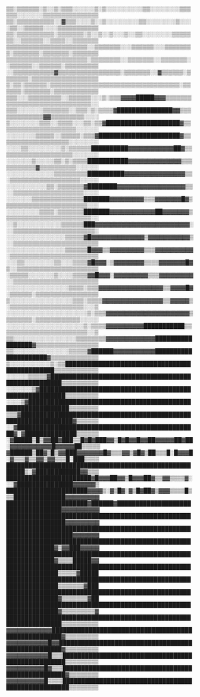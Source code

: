 ▒▒░▒▒▒▒▒▒░▒░░▒░▒▒▒░░░░░░▒░▒░░░░░░░░░░▒▒░░░░░░░░▒▒▒▒▒▒░░░░░░░▒▒▒▒▒▒▒▒▒▒▒▒▒▒▒
▒▒░▒▒▒▒▒▒▒▒▒▒░░▓▒▒▒░░░░▒░░▒░░░░░░░░░▒▒░░░░░░░░▒░░░░▒▒░░▒▒▒▒▒░░░░▒▒▒▒▒▒▒▒▒▒▒
▒▒░▒▒▒▒▒▒▒▒▒▒░▒▒▒▒▒▒▒░▒░░▒░░▒░░░▒░░▒▒░░░░░░░░▒▒▒▒▒▒▒░░▒▒▒▒▒▒░░▒▒▒▒░░▒▒▒▒▒▒▒
▒▒▒▒▒▒▒▒▒▒▒▒▒▒▒▒▒▒▒▒▒▒░░▒▒▒▒▒▒▒░░░▒▒▒▒▒▒░░░▒▒▒▒▒▒▒▒░▒▒▒▒▒▒▒░▒▒▒▒▒▒▒░▒▒▒▒▒▒▒
▒▒▒▒▒▒▒▒▒▒▒▒▒▒▒▒▒▒▒▒▒▒░▒▒▒▒▒▒▒▒░░▒▒▒▒▒▒▒░░▒▒▒▒▒▒▒░░▒▒▒▒▒▒░░▒▒▒▒▒▒░▒▒▒▒▒▒▒▒▒
░░▒▒▒▒▒▒▒▒▒▒▒▓▒▒▒▒▒▒▒▒▒▒▒▒▒▒▒▒▒░▒▒▒▒▒▒▒░░▓▒▒▒▒▒▒░▒▒▒▒▒▒▒░▒▒▒▒▒▒▒▒▒▒▒▒▒▒▒▒▒▒
▒░▒▒░▒▒▒▒▒▒░▒▒▒▒▒▒▒▒▒▒▒▒▒▒▒▒▒▒▒▒▒▒▒▒▒▒▒▒▒▒▒▒▒▒▒░▒▒▒▒▒▒░▒▒▒▒▒▒▒░▒▒▒▒▒▒▒▒▒▒▒▒
▒▒▒░░░▒▒▒▒▒▒▒▒▒░░▒▒▒▒▒▒░░░▒░▒▒▒▓▓▓▓█████▓▓▓▒▒▒▒▒▒▒▒▒▒▒▒▒▒▒▒▒▒▒▒▒▒▒▒▒▒▒▒▒▒░░
▒▒▒░░░░░░░▒▒▒▒▒▒▒░░▒▒▒░▒░▒▒▒▒▓███████████████▓▓▒▒▒▒▒▒▒▒▒▒▒▒▒▓▓▒▒▒▒▒▒▒▒▒░░░░
▒░░░░░░░░▒▒▒░░▒▒▒▒░░░▒▒░▒▒▓████████████████████▓▒▒▒▒▒▒▒▒▒▒▒▒▒▒▒▒▒▒▒▒▒░░░░░░
░░░░░░░░▒▒▒▒▒░░▒▒▒▒▒░▒▒▒▓██████████████████████▓▒▒▒▒▒▒▒▒▒▒▒▒▒▒▒▒▒▒▒░░░░░░░░
░░░░▒▒░░░░░░░░░▒░▒▒▒▒▒▒██████████▓▓▓▓▓▓▓▓▓▓▓▓██▓▒▒▒▒▒▒▒▒▒▒▒▒▒▒▒▒▒▒▒▒░░░░░░░
░░░░░░░▒░░░░░▒▒░▒░▒▒▒▒███████████▓▓▓▓▓▓▓▓▓▓▓▓▓▓▒▒▒▒▒▒▒▒▒▒▒▓▒▒▒▒▒▒▒▒▒▒░░░░░░
░░░░░░░░░░░░░▒▒▒▒▒▒▒▒▒██████████▓▓▓▓▓▓▓▓▓▓▓▓▓▓▓▓▒▒░▒▒▒▒▒▒▒▒▒▒▒▒▒▒▒▒▒▒▒░░░░░
░░░░░░░░░░░▒▒░▒▒▒▒▒▒▒▓████████▓▓▓▓▓▓▓▓▓▓▓▓▓▓▓▓▓▓▒▒░░▒▒▒▒▒▒▒▒▒▒▒▒▒▒▒▒▒▒▒░░░░
░░░░░░░▒▒▒▒▒▒▒▒▒▒▒▒▒▒███████▓▓▓▓▓▓▓▓▓▒▒▒▓▓▓▓▓▓▓█▓▒▒▒▒▒▒▒▒▒▒▒▒▒▒▒▒▒▒▒▒▒▒▒░░░
░░░░░░░░░▒▒▒▒░▒▒▒▒▒▒▒███████▓▓▓▓▓▓▓▓▓▓▓▓██▓▓▓▓▓▓▓▒▒▒▒▒▒▒▒▒▒▒▒▒▒▒▒▒▒▒▒▒▒▒▒░░
░░▒░░░░░░░░░░░░▒▒▒▒▒▒███▓▓▓▓▓▓▓▓▓▓▓▓▓▓▓▓▓▓▓▓▓▓▓▓▓░░░▒▒▒▒▒▒▒▒▒▒▒▒▒▒▒▒▒▒▒▒▒▒░
░░░░░░░░░░░░░░░░▒▒▒▒▒▓█▓▓▓▓▓▓▓▓▓▓▓▓▓▓▒▓▓▓▓▓▓▓▓▓▓▓▒░░▒▒▒▒▒▒▒▒▒▒▒▒▒▒▒▒▒▒▒▒▒▒▒
░░░░░░░░░░░░░░░░▒▒▒▒▒▒█▓▓▓▒▒▓▓▓▓▓▓▓▓▓▒▒▒▓▓▓▓▓▓▓▓▓▓░▒▒▒▒▒▒▒▒▒▒▒▒▒▒▒▒▒▒▒▒▒▒▒▒
░░░▒▒░░░░░░░░▒▒░░░▒▒▒▒▓█▓▓▓░▒▓▓▓▓▓▓▓▓▒▒▒▒▓▓▓▓▓▓▓█▓▒░░▒▒▒▒▒▒▒▒▒▒▒▒▒▒▒▒▒▒▒▒▒▒
░▒▒▒▒▒░░░░░░░▒░░░░▒▒▒▒▓▓█▓▓▓░▓▓▓▓▓▓▓▓▓▒▒▒▓▓▓▓▓▓▓▓▓░░▒▒▒▒▒▒▒▒▒▒▒▒▒▒▒▒▒▒▒▒▒▒▒
░░░░░░░░░░░░░░░░░▒▒▒▒░▒▒▒▓▓▓▓▓▓▓▓▓▓▓▓▓▓▓▓▓▒▒▓▓▓▓█▓░▒▒▒▒▒▒░▒▒▒▒▒▒▒▒▒▒▒▒▒▒▒▒▒
▒░░░░░░░░░░░░░░░░░▒▒▒░▒▒▒▒▓▓▓▓▓▓▓▓▓▓▓▓▓▓▓▓▒▒▓▓▓▓▓▒░▒▒▒▒▒▒▒▒▒▒▒▒▒▒▒▒▒▒▒▒░░░▒
░░░░░░░░░░░░░░░░░░░░░░▒░▒▒▒▓▓▓▓▓▓▓▓▓▓▓▓▓▓▓▓▓▓▓▓▓▓▒▒▒▒▒▒▒▒░▒▒▒▒▒▒▒▒▒▒▒▒░░░░░
░░░░░░░░░░░░░░░░░░░░░▒░▒▒▒▒▓▓▓▓▓▓▓▓▓▓███████████▒▒▒▒▒▒▒▒▒▒▒▒▒▒▒▒▒▒▒▒▒▒▒▒░░▒
▒▒░░░░░░░░░░░░░░░░░▒▒▒▒▒▒▒▒▓▓▓▓▓▓▓▓▓▓▓▓▓█████████████████▓▒▒▒▒▒▒▒▒▒▒▒▒▒▒▒▒▒
▒▒░░░░░░░░░░░░░░░▒▒▒▒▒▓██████▓▓▓▓▓▓▓▓▓▓▓█████████████████████▓▒▒▒▒▒▒▒▒▒▒▒▒▒
▒░░░░░░░░░░░▒░▒▒███████████████████████████████████████████████▒▒▒▒▒▒▒▒▒▒▒▒
░░░░░░▒▒▒▒▒▓█████████████████████████████████████████████████████▒▒▒▒▒▒▒▒▒▒
░░░░░░░▒▓█████████████████████████████████████████████████████████▒▒▒▒▒▒▒▒▒
░░░░▒▓█████████████████████████████████████████████████████████████▒▒▒▒▒▒▒▒
▒▒▒▓████████████████████████████████████████████████████████████████▓▒▒▒▒▒▒
░░▓█████████████████████████████████████████████████▓░▓██████████████▒▒▒▒▒▒
░▓█████▒█▒▓▓██▓███▒▒█▓█▓███▓▓▒█▓█▓▓█▓▓██▓▓▓▓▓██▓██░▓▓▓▓▓▓▓▓▓▓▓█▓▓▓▓▓██▒▒▒▒▒
▓██████▒██▓▒█▒▓▓███▓▓▓▓▓▓▓█▓▒▒▒▓▓▒▓█▓▒██▒▒▒█░█▓▓▓█░▓▒▒▒▓▒▒▓▓▒▓▓▒▒▒█░███▒▒▒▒
███████████████████████████████████████████████████████▒░▓████████████▓▓▒▒▒
███████████████████████▓█▓▓▓██▓▓▒█▓▓▓██▓▒▒▓▓▒▒▒▒▓░░░▓███████████████▓▓▓▓▓▓▒
██████████████████████▓▓▓▓▒░▓▒█▓░▓▒█▓██▓▒▓▓▓▒▒▒▒█▒▒▒██████████████▓▓▓▓▓▓▓▓▓
██████████████████████▓██████▓███████████████████████████████████▓▓▓▓▓▓▓▓▓▓
██████████████████████████████████████████████████████████████████▓▓▓▓▓▓▓▓▓
████████████████████████████████████████████████████████████████████▓▓▓▓▓▓▓
███████████████████████████████████████████████████████████████▓▒▓▓███▓▓▓▓▓
███████████████████████████████████████████████████████████████▓▒▒▒▒█████▓▓
████████████████████████████████████████████████████████████████▒▒▒▒▒▓█████
████████████████████████████████████████████████████████████████▒▒▒▒▒▒▒▓███
████████████████████████████████████████████████████████████████▓▒▒▒▒▒▒▒▓██
████████████████████████████████████████████████████████████████▓▒▒▒▒▒▒▒▒▒▓
█████████████████████████████████████████████████████████████████▒▒▒▒▒▒▒▒▒▒
▓▓▓▓▓▓▓▓▓▓▓▓█████████████████████████████████████████████████████▓▒▒▒▒▒▒▒▒▒
▓▓▓▓▓▓▓▓▓▓▓█▓▓███████████████████████████████████████████████████▓▒▒▒▒▒▒▒▒▒
▓▓▓▓▓▓▓▓▓▓▓█▒▒▒███████████████████████████████████████████████████▒▒▒▒▒▒▒▒▒
▓▓▓▓▓▓▓▓▓▓█▓▒▒▒███████████████████████████████████████████████████▓▒▒▒▒▒▒▒▒
▓▓▓▓▓▓▓▓▓▓█▒▒▒▒████████████████████████████████████████████████████▒▒▒▒▒▒▒▒
